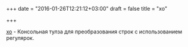 +++
date = "2016-01-26T12:21:12+03:00"
draft = false
title = "xo"

+++

<p><a href="https://github.com/ezekg/xo">xo</a>&nbsp;- Консольная тулза для преобразования строк с использованием регулярок.</p>

